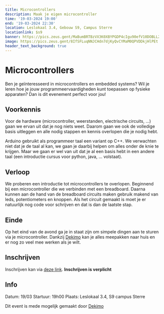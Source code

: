 ```yaml
---
title: Microcontrollers
description: Maak je eigen microcontroller
time: '19-03-2024 19:00'
end: '19-03-2024 22:30'
location: Leslokaal 3.4, Gebouw S9, Campus Sterre
locationlink: $s9
banner: https://pics.zeus.gent/MaBumBRTBzVX3K0XBYPGDP4cIgu90efV10DOBLL2.jpg
image: https://pics.zeus.gent/8IfSFLuqNNJCHdn7djKyQvCYMaM0QPVDDkjHlPEt.png
header_text_background: true
---
```


# Microcontrollers

Ben je geïnteresseerd in microcontrollers en embedded systems? 
Wil je leren hoe je jouw programmeervaardigheden kunt toepassen op fysieke apparaten? 
Dan is dit evenement perfect voor jou!

## Voorkennis

Voor de hardware (microcontroller, weerstanden, electrische circuits, ...) gaan we ervan uit dat je nog niets weet. 
Daarom gaan we ook de volledige basis uitleggen en alle nodig stappen en kennis overlopen die je nodig hebt.

Arduino gebruikt als programmeer taal een variant op C++.
We verwachten niet dat je de taal al kan, we gaan je daarbij helpen om alles onder de knie te krijgen.
Maar we gaan er wel van uit dat je al een basis hebt in een andere taal (een introductie cursus voor python, java, ... volstaat).

## Verloop

We proberen een introductie tot microcontrollers te overlopen.
Beginnend bij een microcontroller die we verbinden met een breadboard.
Daarna kunnen aan de hand van de breadboard circuits maken gebruik makend van leds, potentiometers en knoppen.
Als het circuit gemaakt is moet je er natuurlijk nog code voor schrijven en dat is dan de laatste stap.

## Einde

Op het eind van de avond ga je in staat zijn om simpele dingen aan te sturen via je microcontroller.
Dankzij [Dekimo](https://www.dekimo.com/) kan je alles meepakken naar huis en er nog zo veel mee werken als je wilt.

## Inschrijven

Inschrijven kan via [deze link](https://event.student.ugent.be/events/396). **Inschrijven is verplicht**

## Info

Datum: 19/03
Startuur: 19h00
Plaats: Leslokaal 3.4, S9 campus Sterre

Dit event is mede mogelijk gemaakt door [Dekimo](https://www.dekimo.com/)

